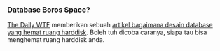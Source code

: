 ### Database Boros Space?

[The Daily WTF](http://thedailywtf.com) memberikan sebuah [artikel bagaimana desain database yang hemat ruang harddisk](http://thedailywtf.com/Articles/Pretty-Simple.aspx). Boleh tuh dicoba caranya, siapa tau bisa menghemat ruang harddisk anda.

<!-- METADATA: {"time": "2008-03-05 07:54:05", "title": "Database Boros Space?"} -->

